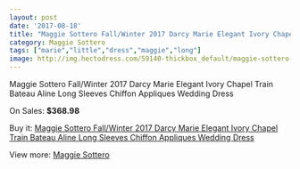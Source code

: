 ```yaml
---
layout: post
date: '2017-08-18'
title: "Maggie Sottero Fall/Winter 2017 Darcy Marie Elegant Ivory Chapel Train Bateau Aline Long Sleeves Chiffon Appliques Wedding Dress"
category: Maggie Sottero
tags: ["marie","little","dress","maggie","long"]
image: http://img.hectodress.com/59140-thickbox_default/maggie-sottero-fall-winter-2017-darcy-marie-elegant-ivory-chapel-train-bateau-aline-long-sleeves-chiffon-appliques-wedding-dress.jpg
---
```

Maggie Sottero Fall/Winter 2017 Darcy Marie Elegant Ivory Chapel Train Bateau Aline Long Sleeves Chiffon Appliques Wedding Dress

On Sales: **$368.98**
<a href="https://www.hectodress.com/maggie-sottero/18816-maggie-sottero-fall-winter-2017-darcy-marie-elegant-ivory-chapel-train-bateau-aline-long-sleeves-chiffon-appliques-wedding-dress.html"><amp-img layout="responsive" width="600" height="600" src="//img.hectodress.com/59140-thickbox_default/maggie-sottero-fall-winter-2017-darcy-marie-elegant-ivory-chapel-train-bateau-aline-long-sleeves-chiffon-appliques-wedding-dress.jpg" alt="Maggie Sottero Fall/Winter 2017 Darcy Marie Elegant Ivory Chapel Train Bateau Aline Long Sleeves Chiffon Appliques Wedding Dress 0" /></a>
<a href="https://www.hectodress.com/maggie-sottero/18816-maggie-sottero-fall-winter-2017-darcy-marie-elegant-ivory-chapel-train-bateau-aline-long-sleeves-chiffon-appliques-wedding-dress.html"><amp-img layout="responsive" width="600" height="600" src="//img.hectodress.com/59143-thickbox_default/maggie-sottero-fall-winter-2017-darcy-marie-elegant-ivory-chapel-train-bateau-aline-long-sleeves-chiffon-appliques-wedding-dress.jpg" alt="Maggie Sottero Fall/Winter 2017 Darcy Marie Elegant Ivory Chapel Train Bateau Aline Long Sleeves Chiffon Appliques Wedding Dress 1" /></a>
<a href="https://www.hectodress.com/maggie-sottero/18816-maggie-sottero-fall-winter-2017-darcy-marie-elegant-ivory-chapel-train-bateau-aline-long-sleeves-chiffon-appliques-wedding-dress.html"><amp-img layout="responsive" width="600" height="600" src="//img.hectodress.com/59142-thickbox_default/maggie-sottero-fall-winter-2017-darcy-marie-elegant-ivory-chapel-train-bateau-aline-long-sleeves-chiffon-appliques-wedding-dress.jpg" alt="Maggie Sottero Fall/Winter 2017 Darcy Marie Elegant Ivory Chapel Train Bateau Aline Long Sleeves Chiffon Appliques Wedding Dress 2" /></a>
<a href="https://www.hectodress.com/maggie-sottero/18816-maggie-sottero-fall-winter-2017-darcy-marie-elegant-ivory-chapel-train-bateau-aline-long-sleeves-chiffon-appliques-wedding-dress.html"><amp-img layout="responsive" width="600" height="600" src="//img.hectodress.com/59141-thickbox_default/maggie-sottero-fall-winter-2017-darcy-marie-elegant-ivory-chapel-train-bateau-aline-long-sleeves-chiffon-appliques-wedding-dress.jpg" alt="Maggie Sottero Fall/Winter 2017 Darcy Marie Elegant Ivory Chapel Train Bateau Aline Long Sleeves Chiffon Appliques Wedding Dress 3" /></a>

Buy it: [Maggie Sottero Fall/Winter 2017 Darcy Marie Elegant Ivory Chapel Train Bateau Aline Long Sleeves Chiffon Appliques Wedding Dress](https://www.hectodress.com/maggie-sottero/18816-maggie-sottero-fall-winter-2017-darcy-marie-elegant-ivory-chapel-train-bateau-aline-long-sleeves-chiffon-appliques-wedding-dress.html "Maggie Sottero Fall/Winter 2017 Darcy Marie Elegant Ivory Chapel Train Bateau Aline Long Sleeves Chiffon Appliques Wedding Dress")

View more: [Maggie Sottero](https://www.hectodress.com/109-maggie-sottero "Maggie Sottero")